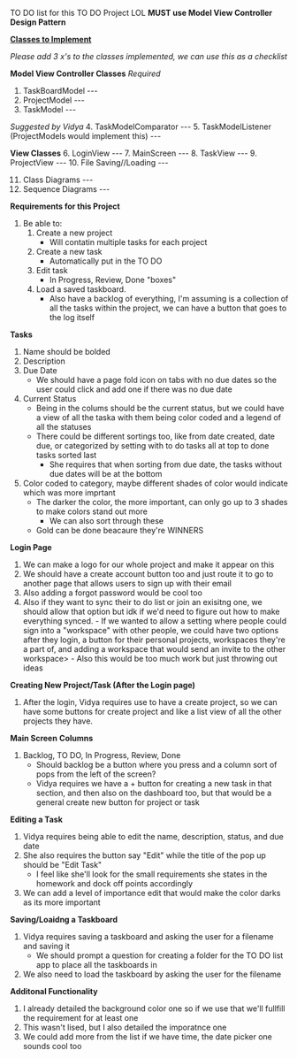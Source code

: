 TO DO list for this TO DO Project LOL
  <b>MUST use Model View Controller Design Pattern</b>
  
  <b><u>Classes to Implement</u></b>
  
  <i>Please add 3 x's to the classes implemented, we can use this as a checklist </i>
  
  <b>Model View Controller Classes</b>
  <i>Required</i>
   1. TaskBoardModel ---
   2. ProjectModel ---
   3. TaskModel ---
   
   <i>Suggested by Vidya</i>
   4. TaskModelComparator ---
   5. TaskModelListener (ProjectModels would implement this) ---
   
   <b>View Classes</b>
   6. LoginView ---
   7. MainScreen ---
   8. TaskView ---
   9. ProjectView ---
   10. File Saving//Loading ---
   
   11. Class Diagrams ---
   12. Sequence Diagrams ---


<b>Requirements for this Project</b>
 1. Be able to:
    1. Create a new project
       - Will contatin multiple tasks for each project
    2. Create a new task
       - Automatically put in the TO DO
    3. Edit task
       - In Progress, Review, Done "boxes"
    4. Load a saved taskboard. 
       - Also have a backlog of everything, I'm assuming is a collection of all the tasks within the project, we can have a button that goes to the log itself

<b>Tasks</b>
 1. Name should be bolded
 2. Description
 3. Due Date
    - We should have a page fold icon on tabs with no due dates so the user could click and add one if there was no due date
 4. Current Status
      - Being in the colums should be the current status, but we could have a view of all the taska with them being color coded and a legend of all the statuses
      - There could be different sortings too, like from date created, date due, or categorized by setting with to do tasks all at top to done tasks sorted last
          - She requires that when sorting from due date, the tasks without due dates will be at the bottom
 5. Color coded to category, maybe different shades of color would indicate which was more imprtant
      - The darker the color, the more important, can only go up to 3 shades to make colors stand out more
         - We can also sort through these
      - Gold can be done beacaure they're WINNERS
        
<b>Login Page</b>
 1. We can make a logo for our whole project and make it appear on this
 2. We should have a create account button too and just route it to go to another page that allows users to sign up with their email
 3. Also adding a forgot password would be cool too
 4. Also if they want to sync their to do list or join an exisitng one, we should allow that option but idk if we'd need to figure out how to make everything synced.
        - If we wanted to allow a setting where people could sign into a "workspace" with other people, we could have two options after they login, a button for their personal projects, workspaces they're a part of, and adding a workspace that would send an invite to the other workspace> 
              - Also this would be too much work but just throwing out ideas
        
<b>Creating New Project/Task (After the Login page)</b>
 1. After the login, Vidya requires use to have a create project, so we can have some buttons for create project and like a list view of all the other projects they have.
 
<b>Main Screen</b>
<b>Columns</b>
 1. Backlog, TO DO, In Progress, Review, Done
     - Should backlog be a button where you press and a column sort of pops from the left of the screen?
     - Vidya requires we have a + button for creating a new task in that section, and then also on the dashboard too, but that would be a general create new button for project or task
   
<b>Editing a Task</b>
 1. Vidya requires being able to edit the name, description, status, and due date
 2. She also requires the button say "Edit" while the title of the pop up should be "Edit Task"
      - I feel like she'll look for the small requirements she states in the homework and dock off points accordingly
 3. We can add a level of importance edit that would make the color darks as its more important
  
<b>Saving/Loaidng a Taskboard</b>
 1. Vidya requires saving a taskboard and asking the user for a filename and saving it
      - We should prompt a question for creating a folder for the TO DO list app to place all the taskboards in
 2. We also need to load the taskboard by asking the user for the filename
  
 <b>Additonal Functionality</b>
  1. I already detailed the background color one so if we use that we'll fullfill the requirement for at least one
  2. This wasn't lised, but I also detailed the imporatnce one
  3. We could add more from the list if we have time, the date picker one sounds cool too
  

   
  
